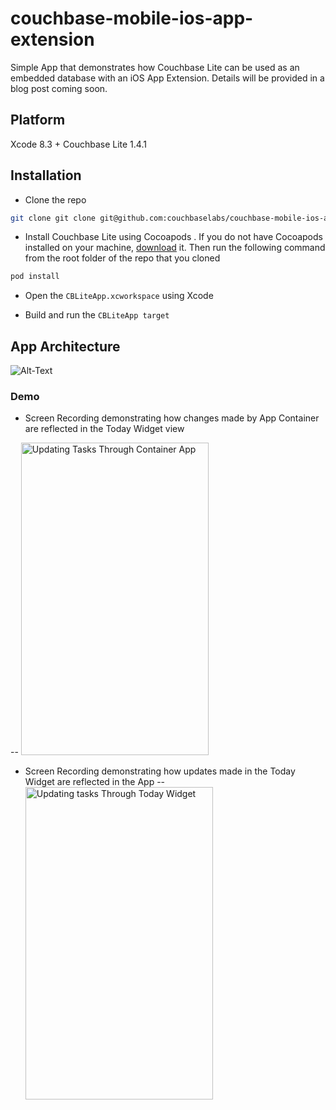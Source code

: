 # couchbase-mobile-ios-app-extension
Simple App that demonstrates how Couchbase Lite can be used as an embedded database with an iOS App Extension. Details will be provided in a blog post coming soon.

## Platform
Xcode 8.3 +
Couchbase Lite 1.4.1

## Installation
- Clone the repo
```bash
git clone git clone git@github.com:couchbaselabs/couchbase-mobile-ios-app-extension.git
```

- Install Couchbase Lite using Cocoapods . If you do not have Cocoapods installed on your machine, [download](https://guides.cocoapods.org/using/getting-started.html) it. Then run the following command from the root folder of the repo that you cloned
```bash
pod install
```

- Open the `CBLiteApp.xcworkspace` using Xcode

- Build and run the `CBLiteApp target`



## App Architecture
![Alt-Text](http://blog.couchbase.com/wp-content/uploads/2017/05/app-arch.png)


### Demo
- Screen Recording demonstrating how changes made by App Container are reflected in the Today Widget view

-- <img src="http://blog.couchbase.com/wp-content/uploads/2017/05/editdeletetask-1.gif" alt="Updating Tasks Through Container App" width=300px height=500>

- Screen Recording demonstrating how updates made in the Today Widget are reflected in the App
-- <img src="http://blog.couchbase.com/wp-content/uploads/2017/05/forcetouch.gif" alt="Updating tasks Through Today Widget" width=300px height=500>

